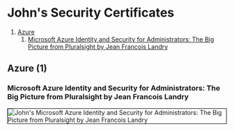 # John's Security Certificates
1. [Azure](#azure-1)
    1. [Microsoft Azure Identity and Security for Administrators: The Big Picture from Pluralsight by Jean Francois Landry](#microsoft-azure-identity-and-security-for-administrators-the-big-picture-from-pluralsight-by-jean-francois-landry)
## Azure (1)
### Microsoft Azure Identity and Security for Administrators: The Big Picture from Pluralsight by Jean Francois Landry

<img src="../cert_azure_microsoft-azure-identity-and-security-for-administrators-the-big-picture_pluralsight_2024-03-27.png" alt="John's Microsoft Azure Identity and Security for Administrators: The Big Picture from Pluralsight by Jean Francois Landry" style="border:1px solid #000000" />

